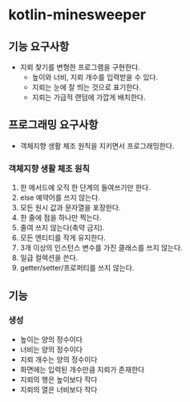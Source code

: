 # kotlin-minesweeper

## 기능 요구사항
 - 지뢰 찾기를 변형한 프로그램을 구현한다. 
   - 높이와 너비, 지뢰 개수를 입력받을 수 있다.
   - 지뢰는 눈에 잘 띄는 것으로 표기한다.
   - 지뢰는 가급적 랜덤에 가깝게 배치한다.

## 프로그래밍 요구사항
 - 객체지향 생활 체조 원칙을 지키면서 프로그래밍한다.

### 객체지향 생활 체조 원칙
1. 한 메서드에 오직 한 단계의 들여쓰기만 한다.
2. else 예약어를 쓰지 않는다.
3. 모든 원시 값과 문자열을 포장한다.
4. 한 줄에 점을 하나만 찍는다.
5. 줄여 쓰지 않는다(축약 금지).
6. 모든 엔티티를 작게 유지한다.
7. 3개 이상의 인스턴스 변수를 가진 클래스를 쓰지 않는다.
8. 일급 컬렉션을 쓴다.
9. getter/setter/프로퍼티를 쓰지 않는다.

## 기능
### 생성
 - 높이는 양의 정수이다
 - 너비는 양의 정수이다
 - 지뢰 개수는 양의 정수이다
 - 화면에는 입력된 개수만큼 지뢰가 존재한다
 - 지뢰의 행은 높이보다 작다
 - 지뢰의 열은 너비보다 작다

